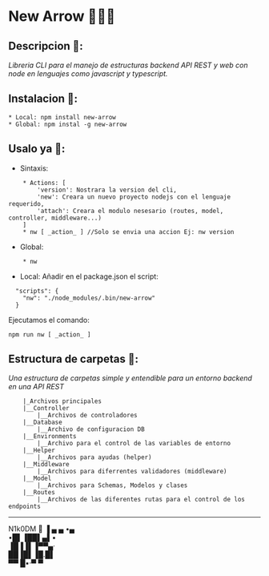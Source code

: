  # New Arrow 🧑🏻‍💻
## Descripcion 📃:
_Libreria CLI para el manejo de estructuras backend API REST y web con node en lenguajes como javascript y typescript._

## Instalacion 🥸:
```
* Local: npm install new-arrow
* Global: npm instal -g new-arrow
```
## Usalo ya 📡:
* Sintaxis:
```
    * Actions: [
        'version': Nostrara la version del cli,
        'new': Creara un nuevo proyecto nodejs con el lenguaje requerido,
        'attach': Creara el modulo nesesario (routes, model, controller, middleware...)
    ]
    * nw [ _action_ ] //Solo se envia una accion Ej: nw version
```
* Global: 
```
    * nw
```
* Local:
Añadir en el package.json el script:
```
  "scripts": {
    "nw": "./node_modules/.bin/new-arrow"
  }
```
Ejecutamos el comando:
```
npm run nw [ _action_ ]
```
## Estructura de carpetas 📂:
_Una estructura de carpetas simple y entendible para un entorno backend en una API REST_
```
    |_Archivos principales
    |__Controller
        |__Archivos de controladores
    |__Database
        |__Archivo de configuracion DB
    |__Environments
        |__Archivo para el control de las variables de entorno
    |__Helper
        |__Archivos para ayudas (helper)
    |__Middleware
        |__Archivos para diferrentes validadores (middleware)
    |__Model
        |__Archivos para Schemas, Modelos y clases
    |__Routes
        |__Archivos de las diferentes rutas para el control de los endpoints
```
---
N1k0DM 🎉
 ▐ ▄ ▄ •▄     
•█▌▐██▌▄▌▪    
▐█▐▐▌▐▀▀▄·    
██▐█▌▐█.█▌    
▀▀ █▪·▀  ▀